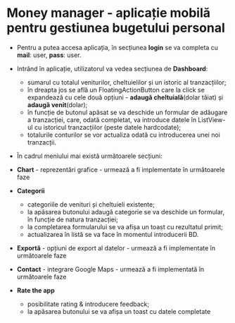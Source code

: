 # Money manager - aplicație mobilă pentru gestiunea bugetului personal
- Pentru a putea accesa aplicația, în secțiunea **login** se va completa cu **mail**: user, **pass**: user.
- Intrând în aplicație, utilizatorul va vedea secțiunea de **Dashboard**:
	 - sumarul cu totalul veniturilor, cheltuielilor și un istoric al
   tranzacțiilor;
    - în dreapta jos se află un FloatingActionButton care la click se expandează cu cele două opțiuni - **adaugă cheltuială**(dolar tăiat)
   și **adaugă venit**(dolar);
    - în funcție de butonul apăsat se va deschide un formular de adăugare a tranzacției, care, odată completat, va introduce datele în
   ListView-ul cu istoricul tranzacțiilor (peste datele hardcodate);
    - totalurile conturilor se vor actualiza odată cu introducerea unei noi tranzacții.

- În cadrul meniului mai există următoarele secțiuni:
 - **Chart** - reprezentări grafice - urmează a fi implementate în următoarele faze
 - **Categorii** 
   - categoriile de venituri și cheltuieli existente;
   - la apăsarea butonului adaugă categorie se va deschide un formular, în funcție de natura tranzacției;
   - la completarea formularului se va afișa un toast cu rezultatul primit;
   - actualizarea în listă se va face în momentul introducerii BD.
 - **Exportă** - opțiuni de export al datelor - urmează a fi implementate în următoarele faze
 - **Contact** - integrare Google Maps - urmează a fi implementată în următoarele faze
 - **Rate the app** 
	 - posibilitate rating & introducere feedback; 
	 - la apăsarea butonului se va afișa un toast cu datele completate